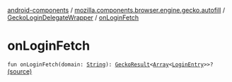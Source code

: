 [android-components](../../index.md) / [mozilla.components.browser.engine.gecko.autofill](../index.md) / [GeckoLoginDelegateWrapper](index.md) / [onLoginFetch](./on-login-fetch.md)

# onLoginFetch

`fun onLoginFetch(domain: `[`String`](https://kotlinlang.org/api/latest/jvm/stdlib/kotlin/-string/index.html)`): `[`GeckoResult`](https://mozilla.github.io/geckoview/javadoc/mozilla-central/org/mozilla/geckoview/GeckoResult.html)`<`[`Array`](https://kotlinlang.org/api/latest/jvm/stdlib/kotlin/-array/index.html)`<`[`LoginEntry`](https://mozilla.github.io/geckoview/javadoc/mozilla-central/org/mozilla/geckoview/LoginStorage/LoginEntry.html)`>>?` [(source)](https://github.com/mozilla-mobile/android-components/blob/master/components/browser/engine-gecko-beta/src/main/java/mozilla/components/browser/engine/gecko/autofill/GeckoLoginDelegateWrapper.kt#L27)